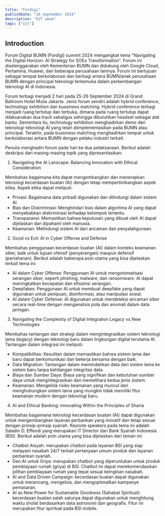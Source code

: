 ```yaml
---
title: "Fordigi"
publishDate: "26 September 2024"
description: "OJT umum"
tags: ["ojt"]
---
```


## Introduction

Forum Digital BUMN (Fordigi) summit 2024 mengangkat tema "Navigating the Digital Horizon: AI Strategy for SOEs Transformation". Forum ini diselenggarakan oleh Kementerian BUMN dan didukung oleh Google Cloud, Pertamina, Huawei, dan beberapa perusahaan lainnya. Forum ini bertujuan sebagai tempat berkolaborasi dan berbagi antara BUMN/anak perusahaan BUMN dengan principal teknologi terkemuka dalam perkembangan teknologi AI di Indonesia.

Forum terbagi menjadi 2 hari pada 25-26 September 2024 di Grand Ballroom Hotel Mulia Jakarta. Jenis forum sendiri adalah hybrid conference, technology exhibition dan bussiness matching. Hybrid conference terbagi menjadi ruang tertutup dan terbuka, dimana pada ruang tertutup dapat dilaksanakan dua track sekaligus sehingga dibutuhkan headset sebagai alat bantu. Sementara itu, technology exhibition menghadirkan demo dari teknologi-teknologi AI yang telah diimplementasikan pada BUMN atau principal. Terakhir, pada bussiness matching menghadirkan tempat untuk berkolaborasi antara BUMN dengan pelaku industri terkait.

Penulis menghadiri forum pada hari ke dua pelaksanaan. Berikut adalah deskripsi dari masing-masing topik yang dipresentasikan:

1. Navigating the AI Lanscape: Balancing Innovation with Ethical Consideration

Membahas bagaimana kita dapat mengembangkan dan menerapkan teknologi kecerdasan buatan (AI) dengan tetap mempertimbangkan aspek etika. Aspek etika dapat meliputi:

- Privasi: Bagaimana data pribadi digunakan dan dilindungi dalam sistem AI.
- Bias dan Diskriminasi: Menghindari bias dalam algoritma AI yang dapat menyebabkan diskriminasi terhadap kelompok tertentu.
- Transparansi: Memastikan bahwa keputusan yang dibuat oleh AI dapat dijelaskan dan dipahami oleh manusia.
- Keamanan: Melindungi sistem AI dari ancaman dan penyalahgunaan.

2. Good vs Evil: AI in Cyber Offense and Defense

Membahas penggunaan kecerdasan buatan (AI) dalam konteks keamanan siber, baik untuk tujuan ofensif (penyerangan) maupun defensif (pertahanan). Berikut adalah beberapa poin utama yang bisa dijelaskan terkait tema ini:

- AI dalam Cyber Offense: Penggunaan AI untuk mengotomatisasi serangan siber, seperti phishing, malware, dan ransomware. AI dapat meningkatkan kecepatan dan efisiensi serangan.
- Deepfakes: Penggunaan AI untuk membuat deepfake yang dapat digunakan untuk penipuan, disinformasi, atau manipulasi sosial.
- AI dalam Cyber Defense: AI digunakan untuk mendeteksi ancaman siber secara real-time dengan menganalisis pola dan anomali dalam data jaringan.

3. Navigating the Complexity of Digital Integration Legacy vs New Technologies

Membahas tantangan dan strategi dalam mengintegrasikan sistem teknologi lama (legacy) dengan teknologi baru dalam lingkungan digital terutama AI. Tantangan dalam integrasi ini meliputi:

- Kompatibilitas: Kesulitan dalam memastikan bahwa sistem lama dan baru dapat berkomunikasi dan bekerja bersama dengan baik.
- Data Migration: Tantangan dalam memindahkan data dari sistem lama ke sistem baru tanpa kehilangan integritas data.
- Biaya dan Sumber Daya: Biaya yang signifikan dan kebutuhan sumber daya untuk mengintegrasikan dan memelihara kedua jenis sistem.
- Keamanan: Mengelola risiko keamanan yang muncul dari menghubungkan sistem lama yang mungkin tidak memiliki fitur keamanan modern dengan teknologi baru.

4. AI and Ethical Banking: Innovating Within the Principles of Sharia

Membahas bagaimana teknologi kecerdasan buatan (AI) dapat digunakan untuk mengembangkan layanan perbankan yang inovatif dan tetap sesuai dengan prinsip-prinsip syariah. Keynote speakers pada tema ini adalah Saladin D. Effendi yang merupakan IT Director dari Bank Syariah Indonesia (BSI). Berikut adalah poin utama yang bisa dijelaskan dari teman ini:
- Chatbot Aisyah: merupakan chatbot pada layanan BSI yang siap melayani nasabah 24/7 terkait pertanyaan umum produk dan layanan perbankan syariah.
- Gen AI untuk Griya: merupakan chatbot yang diperuntukan untuk produk pembiayaan rumah (griya) di BSI. Chatbot ini dapat merekomendasikan pilihan pembiayaan rumah yang tepat sesuai keinginan nasabah.
- AI and Data Driven Campaign: kecerdasan buatan dapat digunakan untuk merancang, mengelola, dan mengoptimalkan kampanye pemasaran.
- AI as New Power for Sustainable Goodness (Sahabat Spiritual): kecerdasan buatan salah satunya dapat digunakan untuk menghitung waktu sholat berdasarkan data astronomi dan geografis. Fitur ini merupakan fitur spiritual pada BSI mobile.
